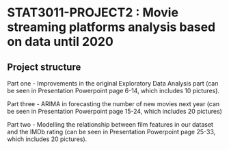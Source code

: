 # STAT3011-PROJECT2 : Movie streaming platforms analysis based on data until 2020

## Project structure

Part one - Improvements in the original Exploratory Data Analysis part (can be seen in Presentation Powerpoint page 6-14, which includes 10 pictures).

Part three - ARIMA in forecasting the number of new movies next year (can be seen in Presentation Powerpoint page 15-24, which includes 20 pictures)

Part two - Modelling the relationship between film features in our dataset and the IMDb rating (can be seen in Presentation Powerpoint page 25-33, which includes 20 pictures).
